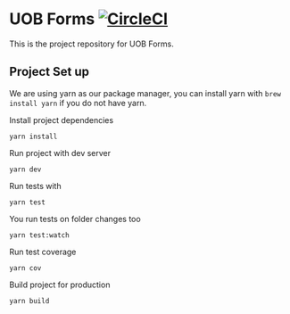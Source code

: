 # UOB Forms [![CircleCI](https://circleci.com/gh/paloitsingapore/uob-forms.svg?style=svg)](https://circleci.com/gh/paloitsingapore/uob-forms)
This is the project repository for UOB Forms.

## Project Set up
We are using yarn as our package manager, you can install yarn with `brew install yarn` if you do not have yarn.

Install project dependencies
```
yarn install
```

Run project with dev server
```
yarn dev
```

Run tests with
```
yarn test
```

You run tests on folder changes too
```
yarn test:watch
```

Run test coverage
```
yarn cov
```

Build project for production
```
yarn build
```
